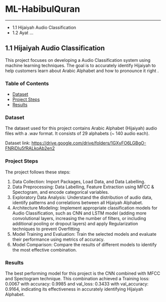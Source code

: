 # ML-HabibulQuran
----
- 1.1 Hijaiyah Audio Classification
- 1.2 Ayat ...

## 1.1 Hijaiyah Audio Classification

This project focuses on developing a Audio Classification system using machine learning techniques. The goal is to accurately identify Hijaiyah to help customers learn about Arabic Alphabet and how to pronounce it right .

### Table of Contents

- [Dataset](#dataset)
- [Project Steps](#project-steps)
- [Results](#results)

### Dataset

The dataset used for this project contains Arabic Alphabet (Hijaiyah) audio files with a .wav format. It consists of 29 alphabets (~ 140 audio each). 

Dataset link: https://drive.google.com/drive/folders/1GXyFO6LGBgO-FNRjDIu5fRALkoAb2en2

### Project Steps

The project follows these steps:

1. Data Collection: Import Packages, Load Data, and Data Labelling.
1. Data Preprocessing: Data Labelling, Feature Extraction using MFCC & Spectogram, and encode categorical variables.
2. Exploratory Data Analysis: Understand the distribution of audio data, identify patterns and correlations between all Hijaiyah Alphabet.
3. Architecture Modeling: Implement appropriate classification models for Audio Classification, such as CNN and LSTM model (adding more convolutional layers, increasing the number of filters, or including additional pooling or dropout layers) and apply Regularization techniques to prevent Overfitting
5. Model Training and Evaluation: Train the selected models and evaluate their performance using metrics of accuracy.
6. Model Comparison: Compare the results of different models to identify the most effective combination.

### Results

The best performing model for this project is the CNN combined with MFCC and Spectogram technique. This combination achieved a Training loss: 0.0067 with accuracy: 0.9985 and val_loss: 0.3433 with val_accuracy: 0.9164, indicating its effectiveness in accurately identifying Hijaiyah Alphabet.
